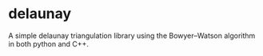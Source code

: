 # delaunay
A simple delaunay triangulation library using the Bowyer–Watson algorithm in both python and C++.
